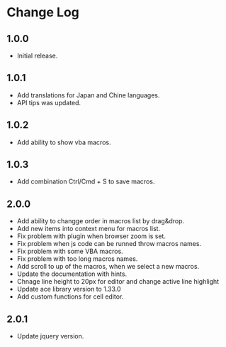 # Change Log

## 1.0.0

* Initial release.

## 1.0.1

* Add translations for Japan and Chine languages.
* API tips was updated.

## 1.0.2

* Add ability to show vba macros.

## 1.0.3

* Add combination Ctrl/Cmd + S to save macros.

## 2.0.0

* Add ability to changge order in macros list by drag&drop.
* Add new items into context menu for macros list.
* Fix problem with plugin when browser zoom is set.
* Fix problem when js code can be runned throw macros names.
* Fix problem with some VBA macros.
* Fix problem with too long macros names.
* Add scroll to up of the macros, when we select a new macros.
* Update the documentation with hints.
* Chnage line height to 20px for editor and change active line highlight
* Update ace library version to 1.33.0
* Add custom functions for cell editor.

## 2.0.1

* Update jquery version.